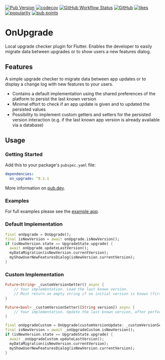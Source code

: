 [![Pub Version](https://img.shields.io/pub/v/on_upgrade)](https://pub.dev/packages/on_upgrade)
[![codecov](https://codecov.io/gh/Boehrsi/on_upgrade/branch/main/graph/badge.svg?token=7XPRP9UMLF)](https://codecov.io/gh/Boehrsi/on_upgrade)
[![GitHub Workflow Status](https://img.shields.io/github/workflow/status/boehrsi/on_upgrade/Main)](https://github.com/Boehrsi/on_upgrade/actions)
[![GitHub](https://img.shields.io/github/license/boehrsi/on_upgrade)](https://github.com/Boehrsi/on_upgrade/blob/main/LICENSE)
[![likes](https://badges.bar/on_upgrade/likes)](https://pub.dev/packages/on_upgrade/score)
[![popularity](https://badges.bar/on_upgrade/popularity)](https://pub.dev/packages/on_upgrade/score)
[![pub points](https://badges.bar/on_upgrade/pub%20points)](https://pub.dev/packages/on_upgrade/score) 

# OnUpgrade

Local upgrade checker plugin for Flutter. Enables the developer to easily migrate data between upgrades or to show users a new features dialog.

## Features

A simple upgrade checker to migrate data between app updates or to display a change log with new features to your users.

- Contains a default implementation using the shared preferences of the platform to persist the last known version
- Minimal effort to check if an app update is given and to updated the persisted values
- Possibility to implement custom getters and setters for the persisted version interaction (e.g. if the last known app version is already available via a database)

## Usage

### Getting Started

Add this to your package's `pubspec.yaml` file:

```yaml
dependencies:
  on_upgrade: ^0.1.1
```

More information on [pub.dev](https://pub.dev/packages/on_upgrade).

### Examples

For full examples please see the [example app](https://github.com/Boehrsi/on_upgrade/blob/main/example/lib/main.dart).

### Default Implementation

```dart
final onUpgrade = OnUpgrade();
final isNewVersion = await onUpgrade.isNewVersion();
if (isNewVersion.state == UpgradeState.upgrade) {
  await onUpgrade.updateLastVersion();
  myDataMigration(isNewVersion.currentVersion);
  myShowUserNewFeaturesDialog(isNewVersion.currentVersion);
}
```

### Custom Implementation

```dart
Future<String> _customVersionGetter() async {
    // Your implementation. Load the last known version.
    // Must return an empty string if no initial version is known (first app start, before calling updateLastVersion().
}

Future<bool> _customVersionSetter([String version]) async {
    // Your implementation. Update the last known version, after performing the upgrade check and starting all migration / information actions.
}

final onUpgradeCustom = OnUpgrade(customVersionUpdate: _customVersionSetter, customVersionLookup: _customVersionGetter);
final isNewVersion = await _onUpgradeCustom.isNewVersion();
if (isNewVersion.state == UpgradeState.upgrade) {
  await _onUpgradeCustom.updateLastVersion();
  myDataMigration(isNewVersion.currentVersion);
  myShowUserNewFeaturesDialog(isNewVersion.currentVersion);
}
```
